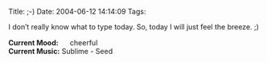 Title: ;-)
Date: 2004-06-12 14:14:09
Tags: 

<p>I don&#8217;t really know what to type today. So, today I will just feel the breeze. ;)</p>

<p><strong>Current Mood:</strong> <img width="15" height="15" src="http://stat.livejournal.com/img/mood/growf/smileys/smile.gif"/> cheerful<br/><strong>Current Music:</strong> Sublime - Seed</p>
